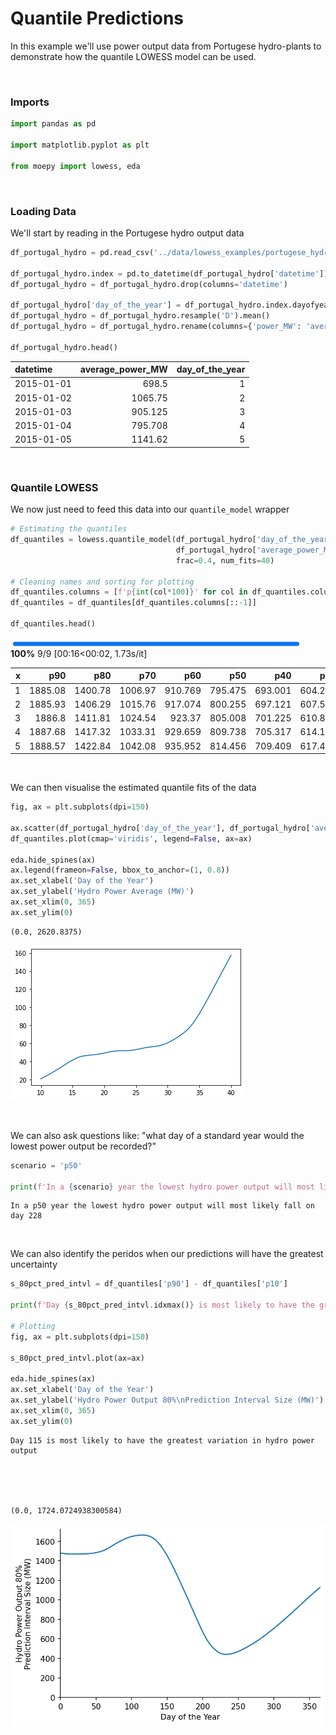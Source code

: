 # Quantile Predictions



In this example we'll use power output data from Portugese hydro-plants to demonstrate how the quantile LOWESS model can be used.

<br>

### Imports

```python
import pandas as pd

import matplotlib.pyplot as plt

from moepy import lowess, eda
```

<br>

### Loading Data

We'll start by reading in the Portugese hydro output data

```python
df_portugal_hydro = pd.read_csv('../data/lowess_examples/portugese_hydro.csv')

df_portugal_hydro.index = pd.to_datetime(df_portugal_hydro['datetime'])
df_portugal_hydro = df_portugal_hydro.drop(columns='datetime')

df_portugal_hydro['day_of_the_year'] = df_portugal_hydro.index.dayofyear
df_portugal_hydro = df_portugal_hydro.resample('D').mean()
df_portugal_hydro = df_portugal_hydro.rename(columns={'power_MW': 'average_power_MW'})

df_portugal_hydro.head()
```




| datetime   |   average_power_MW |   day_of_the_year |
|:-----------|-------------------:|------------------:|
| 2015-01-01 |            698.5   |                 1 |
| 2015-01-02 |           1065.75  |                 2 |
| 2015-01-03 |            905.125 |                 3 |
| 2015-01-04 |            795.708 |                 4 |
| 2015-01-05 |           1141.62  |                 5 |</div>



<br>

### Quantile LOWESS

We now just need to feed this data into our `quantile_model` wrapper

```python
# Estimating the quantiles
df_quantiles = lowess.quantile_model(df_portugal_hydro['day_of_the_year'].values,
                                     df_portugal_hydro['average_power_MW'].values,
                                     frac=0.4, num_fits=40)

# Cleaning names and sorting for plotting
df_quantiles.columns = [f'p{int(col*100)}' for col in df_quantiles.columns]
df_quantiles = df_quantiles[df_quantiles.columns[::-1]]

df_quantiles.head()
```


<div><span class="Text-label" style="display:inline-block; overflow:hidden; white-space:nowrap; text-overflow:ellipsis; min-width:0; max-width:15ex; vertical-align:middle; text-align:right"></span>
<progress style="width:60ex" max="9" value="9" class="Progress-main"/></progress>
<span class="Progress-label"><strong>100%</strong></span>
<span class="Iteration-label">9/9</span>
<span class="Time-label">[00:16<00:02, 1.73s/it]</span></div>





|   x |     p90 |     p80 |     p70 |     p60 |     p50 |     p40 |     p30 |     p20 |     p10 |
|----:|--------:|--------:|--------:|--------:|--------:|--------:|--------:|--------:|--------:|
|   1 | 1885.08 | 1400.78 | 1006.97 | 910.769 | 795.475 | 693.001 | 604.221 | 498.096 | 407.17  |
|   2 | 1885.93 | 1406.29 | 1015.76 | 917.074 | 800.255 | 697.121 | 607.521 | 500.673 | 409.021 |
|   3 | 1886.8  | 1411.81 | 1024.54 | 923.37  | 805.008 | 701.225 | 610.814 | 503.239 | 410.866 |
|   4 | 1887.68 | 1417.32 | 1033.31 | 929.659 | 809.738 | 705.317 | 614.105 | 505.797 | 412.695 |
|   5 | 1888.57 | 1422.84 | 1042.08 | 935.952 | 814.456 | 709.409 | 617.404 | 508.359 | 414.485 |</div>



<br>

We can then visualise the estimated quantile fits of the data

```python
fig, ax = plt.subplots(dpi=150)

ax.scatter(df_portugal_hydro['day_of_the_year'], df_portugal_hydro['average_power_MW'], s=1, color='k', alpha=0.5)
df_quantiles.plot(cmap='viridis', legend=False, ax=ax)

eda.hide_spines(ax)
ax.legend(frameon=False, bbox_to_anchor=(1, 0.8))
ax.set_xlabel('Day of the Year')
ax.set_ylabel('Hydro Power Average (MW)')
ax.set_xlim(0, 365)
ax.set_ylim(0)
```




    (0.0, 2620.8375)




![png](./img/nbs/output_7_1.png)


<br>

We can also ask questions like: "what day of a standard year would the lowest power output be recorded?"

```python
scenario = 'p50'

print(f'In a {scenario} year the lowest hydro power output will most likely fall on day {df_quantiles[scenario].idxmin()}')
```

    In a p50 year the lowest hydro power output will most likely fall on day 228
    

<br>

We can also identify the peridos when our predictions will have the greatest uncertainty

```python
s_80pct_pred_intvl = df_quantiles['p90'] - df_quantiles['p10']

print(f'Day {s_80pct_pred_intvl.idxmax()} is most likely to have the greatest variation in hydro power output')

# Plotting
fig, ax = plt.subplots(dpi=150)

s_80pct_pred_intvl.plot(ax=ax)

eda.hide_spines(ax)
ax.set_xlabel('Day of the Year')
ax.set_ylabel('Hydro Power Output 80%\nPrediction Interval Size (MW)')
ax.set_xlim(0, 365)
ax.set_ylim(0)
```

    Day 115 is most likely to have the greatest variation in hydro power output
    




    (0.0, 1724.0724938300584)




![png](./img/nbs/output_11_2.png)

